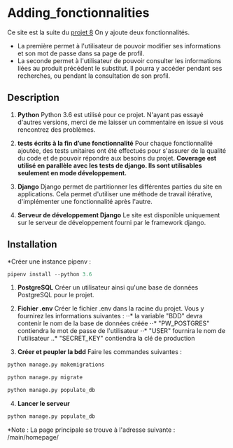 # Adding_fonctionnalities

Ce site est la suite du [projet 8](https://github.com/JeanJdkJebuf/Pur_Beurre_Website)
On y ajoute deux fonctionnalités.
* La première permet à l'utilisateur de pouvoir modifier ses informations et son mot de passe dans sa page de profil.
* La seconde permet à l'utilisateur de pouvoir consulter les informations liées au produit précédent le substitut. Il pourra y accéder pendant ses recherches, ou pendant la consultation de son profil.

## Description

1. **Python**
Python 3.6 est utilisé pour ce projet. N'ayant pas essayé d'autres versions, merci de me laisser un commentaire en issue si vous rencontrez des problèmes.

2. **tests écrits à la fin d’une fonctionnalité**
Pour chaque fonctionnalité ajoutée, des tests unitaires ont été effectués pour s'assurer de la qualité du code et de pouvoir répondre aux besoins du projet.
**Coverage est utilisé en parallèle avec les tests de django. Ils sont utilisables seulement en mode développement.**

3. **Django**
Django permet de partitionner les différentes parties du site en applications.
Cela permet d'utiliser une méthode de travail itérative, d'implémenter une fonctionnalité après l'autre.

4. **Serveur de développement Django**
Le site est disponible uniquement sur le serveur de développement fourni par le framework django.

## Installation
*Créer une instance pipenv :
```python
pipenv install --python 3.6
```

1. **PostgreSQL**
Créer un utilisateur ainsi qu'une base de données PostgreSQL pour le projet.

2. **Fichier .env**
Créer le fichier .env dans la racine du projet.
Vous y fournirez les informations suivantes :
⋅⋅* la variable "BDD" devra contenir le nom de la base de données créée
⋅⋅* "PW_POSTGRES" contiendra le mot de passe de l'utilisateur
⋅⋅* "USER" fournira le nom de l'utilisateur
..* "SECRET_KEY" contiendra la clé de production

3. **Créer et peupler la bdd**
Faire les commandes suivantes :
```python
python manage.py makemigrations
```
```python
python manage.py migrate
```
```python
python manage.py populate_db
```

4. **Lancer le serveur**
```python
python manage.py populate_db
```
*Note : La page principale se trouve à l'adresse suivante : /main/homepage/

